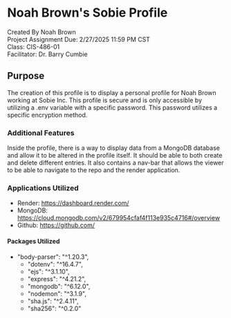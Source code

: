 # Noah Brown's Sobie Profile #
Created By Noah Brown 
<br> 
Project Assignment Due: 2/27/2025 11:59 PM CST
<br> 
Class: CIS-486-01
<br> 
Facilitator: Dr. Barry Cumbie

## Purpose ##
The creation of this profile is to display a personal
profile for Noah Brown working at Sobie Inc. This profile is 
secure and is only accessible by utilizing a .env variable with a 
specific password. This password utilizes a specific encryption method. 

### Additional Features ###
Inside the profile, there is a way to display data from a MongoDB 
database and allow it to be altered in the profile itself. It should 
be able to both create and delete different entries. It also contains a nav-bar 
that allows the viewer to be able to navigate to the repo and the render application. 

### Applications Utilized ###  
* Render: https://dashboard.render.com/
* MongoDB: https://cloud.mongodb.com/v2/679954cfaf4f113e935c4716#/overview
* Github: https://github.com/

#### Packages Utilized ####
* "body-parser": "^1.20.3",
   * "dotenv": "^16.4.7",
   * "ejs": "^3.1.10",
   * "express": "^4.21.2",
   * "mongodb": "^6.12.0",
   * "nodemon": "^3.1.9",
   * "sha.js": "^2.4.11",
   * "sha256": "^0.2.0" 
